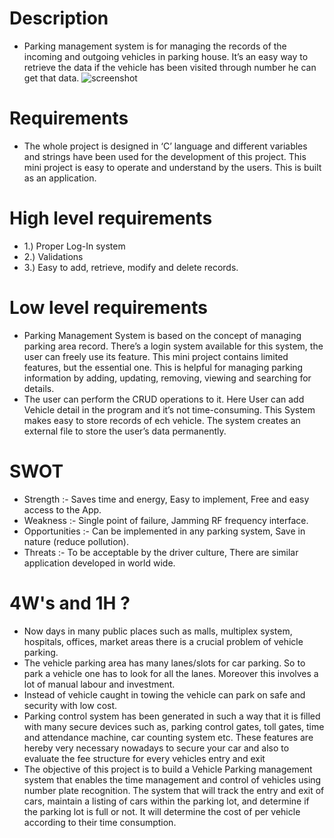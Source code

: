 # Description
 * Parking management system is for managing the records of the incoming and outgoing vehicles in parking house. It’s an easy way to retrieve the data if the vehicle has been visited through number he can get that data.
 ![screenshot](C:\Users\amit5\OneDrive\Pictures\M1_ManagementSystem_App\6_ImageAndVideos)

# Requirements
  * The whole project is designed in ‘C’ language and different variables and strings have been used for the development of this project. This mini project is easy to operate and understand by the users. This is built as an application.
# High level requirements
 * 1.) Proper Log-In system 
 * 2.) Validations
 * 3.) Easy to add, retrieve, modify and delete records.
# Low level requirements
 * Parking Management System is based on the concept of managing parking area record. There’s a login system available for this system, the user can freely use its feature. This mini project contains limited features, but the essential one. This is helpful for managing parking information by adding, updating, removing, viewing and searching for details.
 * The user can perform the CRUD operations to it. Here User can add Vehicle detail in the program and it’s not time-consuming. This System makes easy to store records of ech vehicle. The system creates an external file to store the user’s data permanently.
# SWOT
 * Strength :- Saves time and energy, Easy to implement, Free and easy access to the App.
 * Weakness :- Single point of failure, Jamming RF frequency interface.
 * Opportunities :- Can be implemented in any parking system, Save in nature (reduce pollution).
 * Threats :- To be acceptable by the driver culture, There are similar application developed in world wide.
# 4W's and 1H ?
 * Now days in many public places such as malls, multiplex system, hospitals, offices, market areas there is a crucial problem of vehicle parking.
 * The vehicle parking area has many lanes/slots for car parking. So to park a vehicle one has to look for all the lanes. Moreover this involves a lot of manual labour and investment.
 * Instead of vehicle caught in towing the vehicle can park on safe and security with low cost.
 * Parking control system has been generated in such a way that it is filled with many secure devices such as, parking control gates, toll gates, time and attendance machine, car counting system etc. These features are hereby very necessary nowadays to secure your car and also to evaluate the fee structure for every vehicles entry and exit
 * The objective of this project is to build a Vehicle Parking management system that enables the time management and control of vehicles using number plate recognition. The system that will track the entry and exit of cars, maintain a listing of cars within the parking lot, and determine if the parking lot is full or not. It will determine the cost of per vehicle according to their time consumption.
